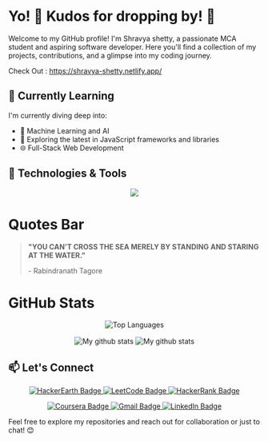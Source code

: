 # Yo! 👋 Kudos for dropping by! 🚀

Welcome to my GitHub profile! I'm Shravya shetty, a passionate MCA student and aspiring software developer. Here you'll find a collection of my projects, contributions, and a glimpse into my coding journey.

Check Out : https://shravya-shetty.netlify.app/

## 🌱 Currently Learning

I'm currently diving deep into:

- 🤖 Machine Learning and AI
- 📱 Exploring the latest in JavaScript frameworks and libraries
- 🌐 Full-Stack Web Development

## 🔧 Technologies & Tools
<p align="center">
  <a href="https://skillicons.dev">
    <img src="https://skillicons.dev/icons?i=aws,github,java,c,bootstrap,cpp,css,eclipse,html,mongodb,mysql,py,vscode" />
  </a>
</p>


# Quotes Bar

> **"YOU CAN'T CROSS THE SEA MERELY BY STANDING AND STARING AT THE WATER."**
>
> \- Rabindranath Tagore







# GitHub Stats

<p align="center">
  <img src="https://github-readme-stats.vercel.app/api/top-langs/?username=shrvya-shetty&layout=compact" alt="Top Languages">
</p>

<p align="center"> <img align="center" src="https://github-readme-streak-stats.herokuapp.com?user=timcreative&theme=vue-dark&hide_border=true&date_format=M%20j%5B%2C%20Y%5D" alt="My github stats" />

<img align="center" src="https://github-readme-stats.vercel.app/api?username=timcreative&show_icons=true&include_all_commits=true&theme=cobalt&hide_border=true" alt="My github stats" /> 
</p>


## 📫 Let's Connect
<!-- Center the badges -->
<p align="center">
  <!-- First line of badges -->
  <a href="https://www.hackerearth.com/@shravya_shetty">
    <img src="https://img.shields.io/badge/HackerEarth-%232C3454.svg?&style=for-the-badge&logo=HackerEarth&logoColor=Blue" alt="HackerEarth Badge">
  </a>
  
  <a href="https://leetcode.com/shravyashetty/">
    <img src="https://img.shields.io/badge/LeetCode-000000?style=for-the-badge&logo=LeetCode&logoColor=#d16c06" alt="LeetCode Badge">
  </a>
  
  <a href="https://www.hackerrank.com/profile/nnm22mc091">
    <img src="https://img.shields.io/badge/HackerRank-%232C3454.svg?&style=for-the-badge&logo=HackerRank&logoColor=Blue" alt="HackerRank Badge">
  </a>
</p>

<!-- Second line of badges -->
<p align="center">
  <a href="https://www.coursera.org/account-profile">
    <img src="https://img.shields.io/badge/Coursera-%230056D2.svg?style=for-the-badge&logo=Coursera&logoColor=white" alt="Coursera Badge">
  </a>
  
  <a href="mailto:shravyashetty159@gmail.com">
    <img src="https://img.shields.io/badge/Gmail-D14836?style=for-the-badge&logo=gmail&logoColor=white" alt="Gmail Badge">
  </a>
  
  <a href="https://www.linkedin.com/in/shravya29/">
    <img src="https://img.shields.io/badge/linkedin-%230077B5.svg?style=for-the-badge&logo=linkedin&logoColor=white" alt="LinkedIn Badge">
  </a>
</p>


Feel free to explore my repositories and reach out for collaboration or just to chat! 😊



